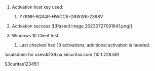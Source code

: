 1. Activation host key used:
	1. Y7KNR-9QX4R-HWCCR-DRWW6-2398V
2. Activation success
![[Pasted image 20230727091641.png]]

3. Windows 10 Client test
	1. Last checked had 13 activations, additional activation is needed.

localadmin for usevdi239.na.securitas.com (10.1.228.69)

S3curitas12345!!

